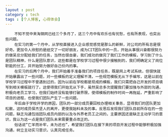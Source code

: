 ```yaml
---
layout : post
category : tech
tags : [个人博客, 心得体会]
---  
```

        不知不觉中来淘钢网已经三个多月了，这三个月中有欢乐也有忧愁，也有所表现，也突出些问题。
        在实习的第一个月中，从学校直接进入企业感觉感觉是那么的新鲜，对公司的所有总是很好奇。更加令人欣慰的是结交了一切好朋友，成为CIT团队中的一员，开始从事很兴奋都很努力的做吴总分配给我们的任务，当然也很自豪，我们成功的做完了我们工作的模板，学习到了什么是团队精神，什么是团队意识，这些都是在学校学习过程中很少接触到的，我们明确定义了岗位职能的分工，并开始努力做好自己份内的事。
        在实习的后两个月中，我们开始着手准备我们的项目任务，既是网上考试系统，但很快就开始暴露出了一些问题，对一些模板的定义理解不清，一些规范模板无从下手编写，这是以前在学校学习过程中不曾遇到过的，因为以前在学校都是现成的模板，我们只需把自己开发的项目填写到相关模板就行了。这使得我们开始无从下手，虽然吴总多次提醒我们要加强与外部的沟通，积极向老员工学习，但我们始终没有能够打破界限，使得模板的制作时间一再拖延，严重影响了项目的进程，也使我们团队产生了一些问题。
        年后由于学校开学的原因，团队的一部分成员要回校办理相关事务，显得我们的团队更加松散，这时成员保杰坚人的离开，更使我始料未及的事。反思后发现我们团队目前所存在的一些问题，缺乏沟通包括团队成员内部的以及与外界老员工之间的，主要原因还是缺乏主动学习的意识，我认为这一点是我们团队未来需要重点改正的。
        俗话说“亡羊而补牢，未为迟也”，希望我们团队在接下来的项目开发过程中能够积极加强沟通，树立主动实习意识，认真完成任务。
